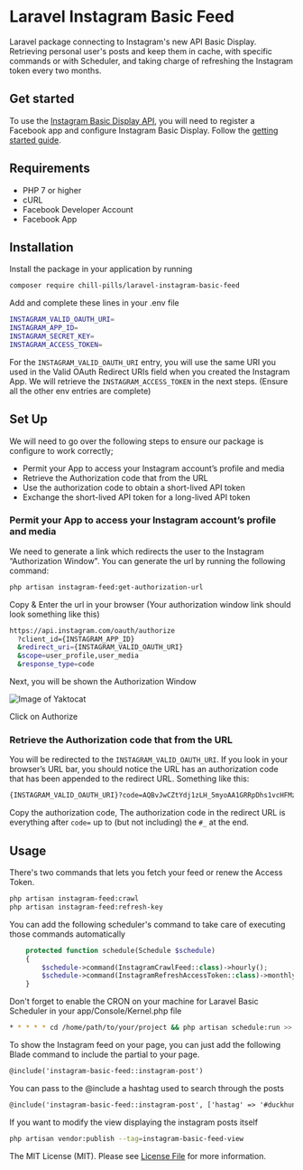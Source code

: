 # Laravel Instagram Basic Feed

Laravel package connecting to Instagram's new API Basic Display. Retrieving personal user's posts and keep them in cache, with specific commands or with Scheduler, and taking charge of refreshing the Instagram token every two months.

## Get started

To use the [Instagram Basic Display API](https://developers.facebook.com/docs/instagram-basic-display-api), you will need to register a Facebook app and configure Instagram Basic Display. Follow the [getting started guide](https://developers.facebook.com/docs/instagram-basic-display-api/getting-started).

## Requirements

- PHP 7 or higher
- cURL
- Facebook Developer Account
- Facebook App

## Installation

Install the package in your application by running

```bash
composer require chill-pills/laravel-instagram-basic-feed
```

Add and complete these lines in your .env file

```bash
INSTAGRAM_VALID_OAUTH_URI=
INSTAGRAM_APP_ID=
INSTAGRAM_SECRET_KEY=
INSTAGRAM_ACCESS_TOKEN=
```

For the `INSTAGRAM_VALID_OAUTH_URI` entry, you will use the same URI you used in the Valid OAuth Redirect URIs field when you created the Instagram App. We will retrieve the `INSTAGRAM_ACCESS_TOKEN` in the next steps. (Ensure all the other env entries are complete)

## Set Up

We will need to go over the following steps to ensure our package is configure to work correctly;
- Permit your App to access your Instagram account’s profile and media
- Retrieve the Authorization code that from the URL 
- Use the authorization code to obtain a short-lived API token
- Exchange the short-lived API token for a long-lived API token

### Permit your App to access your Instagram account’s profile and media

We need to generate a link which redirects the user to the Instagram “Authorization Window". You can generate the url by running the following command:

```bash
php artisan instagram-feed:get-authorization-url
``` 
Copy & Enter the url in your browser (Your authorization window link should look something like this)

```bash
https://api.instagram.com/oauth/authorize
  ?client_id={INSTAGRAM_APP_ID}
  &redirect_uri={INSTAGRAM_VALID_OAUTH_URI}
  &scope=user_profile,user_media
  &response_type=code
``` 

Next, you will be shown the Authorization Window

![Image of Yaktocat](https://miro.medium.com/max/572/1*cZkdBYn19OIyyPLyPTWAbA.png)

Click on Authorize

### Retrieve the Authorization code that from the URL

You will be redirected to the `INSTAGRAM_VALID_OAUTH_URI`. If you look in your browser’s URL bar, you should notice the URL has an authorization code that has been appended to the redirect URL. Something like this:

```bash
{INSTAGRAM_VALID_OAUTH_URI}?code=AQBvJwCZtYdj1zLH_5myoAA1GRRpDhs1vcHFMzB4gvRk6dLkq5dNd24EVZ5FD9WoqQhfSuo6arUB17MPu2gRqEzP6EpsAl-9_2eC9-L6mWYQdWDyarkwDSNEs8T3gvoH-WLMHzhwwd6DJqP5PxJGf2ve53m7aGMEua3MzV8FZQVz5AfwWPN3G87n25jMBGgGGVj6G4pxJ9HqzNKmdpYK8GHKnRn_G03scHtUraFlEX5faCvz6ZO7Xw#_
``` 
 
Copy the authorization code, The authorization code in the redirect URL is everything after `code=` up to (but not including) the `#_` at the end.


## Usage

There's two commands that lets you fetch your feed or renew the Access Token.

```bash
php artisan instagram-feed:crawl
php artisan instagram-feed:refresh-key
```

You can add the following scheduler's command to take care of executing those commands automatically

```php
    protected function schedule(Schedule $schedule)
    {
        $schedule->command(InstagramCrawlFeed::class)->hourly();
        $schedule->command(InstagramRefreshAccessToken::class)->monthly();
    }
```

Don't forget to enable the CRON on your machine for Laravel Basic Scheduler in your app/Console/Kernel.php file

```bash
* * * * * cd /home/path/to/your/project && php artisan schedule:run >> /dev/null 2>&1
```

To show the Instagram feed on your page, you can just add the following Blade command to include the partial to your page.

```html
@include('instagram-basic-feed::instagram-post')
```

You can pass to the @include a hashtag used to search through the posts

```html
@include('instagram-basic-feed::instagram-post', ['hastag' => '#duckhunt'])
```


If you want to modify the view displaying the instagram posts itself

```bash
php artisan vendor:publish --tag=instagram-basic-feed-view
```


The MIT License (MIT). Please see [License File](LICENSE.md) for more information.
